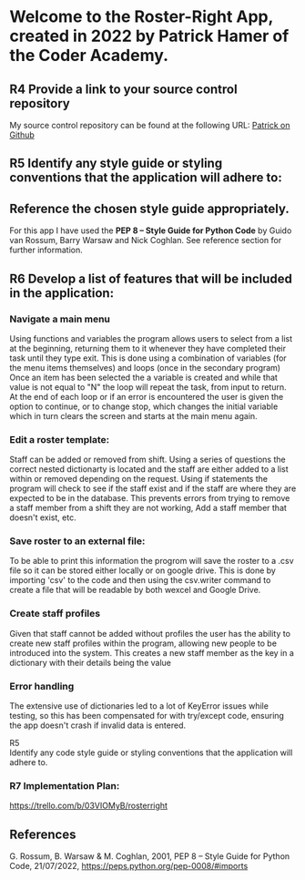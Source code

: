# Welcome to the Roster-Right App, created in 2022 by Patrick Hamer of the Coder Academy.

## R4 Provide a link to your source control repository
My source control repository can be found at the following URL:
[Patrick on Github](https://github.com/Patrick655321/CAT1app)

## R5 Identify any style guide or styling conventions that the application will adhere to:  
## Reference the chosen style guide appropriately.
For this app I have used the **PEP 8 – Style Guide for Python Code** by Guido van Rossum, Barry Warsaw and Nick Coghlan. See reference section for further information.

## R6 Develop a list of features that will be included in the application:  
### Navigate a main menu
Using functions and variables the program allows users to select from a list at the beginning, returning them to it whenever they have completed their task until they type exit. This is done using a combination of variables (for the menu items themselves) and loops (once in the secondary program)
Once an item has been selected the a variable is created and while that value is not equal to "N" the loop will repeat the task, from input to return. At the end of each loop or if an error is encountered the user is given the option to continue, or to change stop, which changes the initial variable which in turn clears the screen and starts at the main menu again.

### Edit a roster template:
Staff can be added or removed from shift. Using a series of questions the correct nested dictionarty is located and the staff are either added to a list within or removed depending on the request. Using if statements the program will check to see if the staff exist and if the staff are where they are expected to be in the database. This prevents errors from trying to remove a staff member from a shift they are not working, Add a staff member that doesn't exist, etc.

### Save roster to an external file:
To be able to print this information the progrom will save the roster to a .csv file so it can be stored either locally or on google drive. This is done by importing 'csv' to the code and then using the csv.writer command to create a file that will be readable by both wexcel and Google Drive.

### Create staff profiles
Given that staff cannot be added without profiles the user has the ability to create new staff profiles within the program, allowing new people to be introduced into the system. This creates a new staff member as the key in a dictionary with their details being the value

### Error handling
The extensive use of dictionaries led to a lot of KeyError issues while testing, so this has been compensated for with try/except code, ensuring the app doesn't crash if invalid data is entered.

R5	
Identify any code style guide or styling conventions that the application will adhere to.

### R7	Implementation Plan:
https://trello.com/b/03VIOMyB/rosterright



## References

G. Rossum, B. Warsaw & M. Coghlan, 2001, PEP 8 – Style Guide for Python Code, 21/07/2022, https://peps.python.org/pep-0008/#imports
